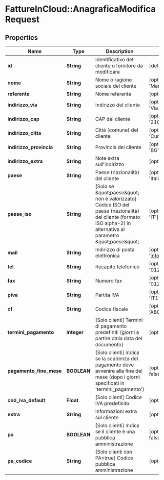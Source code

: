 # FattureInCloud::AnagraficaModificaRequest

## Properties
Name | Type | Description | Notes
------------ | ------------- | ------------- | -------------
**id** | **String** | Identificativo del cliente o fornitore da modificare | [default to &#39;0&#39;]
**nome** | **String** | Nome o ragione sociale del cliente | [optional] [default to &#39;Mario Rossi&#39;]
**referente** | **String** | Nome referente | [optional] [default to &#39;&#39;]
**indirizzo_via** | **String** | Indirizzo del cliente | [optional] [default to &#39;Via delle Betulle, 123&#39;]
**indirizzo_cap** | **String** | CAP del cliente | [optional] [default to &#39;21012&#39;]
**indirizzo_citta** | **String** | Città (comune) del cliente | [optional] [default to &#39;Curno&#39;]
**indirizzo_provincia** | **String** | Provincia del cliente | [optional] [default to &#39;BG&#39;]
**indirizzo_extra** | **String** | Note extra sull&#39;indirizzo | [optional] [default to &#39;&#39;]
**paese** | **String** | Paese (nazionalità) del cliente | [optional] [default to &#39;Italia&#39;]
**paese_iso** | **String** | [Solo se \&quot;paese\&quot; non è valorizzato] Codice ISO del paese (nazionalità) del cliente (formato ISO alpha-2) in alternativa al parametro \&quot;paese\&quot; | [optional] [default to &#39;IT&#39;]
**mail** | **String** | Indirizzo di posta elettronica | [optional] [default to &#39;info@mariorossi.it&#39;]
**tel** | **String** | Recapito telefonico | [optional] [default to &#39;012345678&#39;]
**fax** | **String** | Numero fax | [optional] [default to &#39;012345678&#39;]
**piva** | **String** | Partita IVA | [optional] [default to &#39;IT1234567890&#39;]
**cf** | **String** | Codice fiscale | [optional] [default to &#39;ABCDEF12G34H567I&#39;]
**termini_pagamento** | **Integer** | [Solo clienti] Termini di pagamento predefiniti (giorni a partire dalla data del documento) | [optional] [default to 0]
**pagamento_fine_mese** | **BOOLEAN** | [Solo clienti] Indica se la scadenza del pagamento deve avvenire alla fine del mese (dopo i giorni specificati in &#39;termini_pagamento&#39;) | [optional] [default to false]
**cod_iva_default** | **Float** | [Solo clienti] Codice IVA predefinito | [optional] 
**extra** | **String** | Informazioni extra sul cliente | [optional] [default to &#39;&#39;]
**pa** | **BOOLEAN** | [Solo clienti] Indica se il cliente è una pubblica amministrazione | [optional] [default to false]
**pa_codice** | **String** | [Solo clienti con PA&#x3D;true] Codice pubblica amministrazione | [optional] [default to &#39;&#39;]


